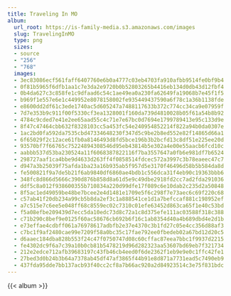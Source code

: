 ```yaml
---
title: Traveling In MO
album:
  url_root: https://is-family-media.s3.amazonaws.com/images
  slug: TravelingInMO
  type: png
  sizes:
  - source
  - "256"
  - "768"
  images:
  - 3ec83086ecf561faff6407760e6b0a4777c03eb4703fa910afbb9514fe0bf9b4
  - 0f81b5965f6dfb1aa1c7e3da2e9720b0b52803265b4416eb134d0db43d12fbf4
  - 0b4da627c3c858fe1c9dfaad6c54c1ae49ea0a230fa62649fa19068b7e45f1f5
  - b969f1e557e6e1c449952e8078158002fe935449437590a6f78c1a36b1138fde
  - e8600dd2df61c3ede1740ac5d605247a7488117633b372c774cc34ca9e07959f
  - 7d7e353b9c911f00f5330cf3ea1328001f160da739d4810028b05f61a54b8b92
  - 4784c9cded7e41e2ee65aad55c4c71e7e67bc0d7694e1799789413e95c133d9e
  - 8f47c47464cbb632f8328103cc5a453fc54e240954852214f822a94b0da0307e
  - 1ac2bd0fa592da7535cbd47334648230f347d5c9be2b8ed552e82f14865d66a1
  - 6f65029f2c12ace61fb0a8146493d8fd5bce196b3b2bcfd13c8df51e225ee20d
  - 93570bf7f66765c75224894308546d95eb43814b5e302a4e00e55aacb6fcd10c
  - aabbb537d53ba230524a11f6068387822116f7ba3557647a0fb6e981df7b6524
  - 298727aaf1ca4bbe9d4633d263ff4f0858514fdcec572a3997c3b78eaeec47c7
  - d947a3b25039f75afda1ba23a16b935ab5f957d5e3170f46496d58b5b584da8d
  - fe500821f9a7de5b21f6ab9840df6860ae4bdb1c556dca31f4eb90c19363bbb6
  - 348fc8d866d5666c390d876b858d8a61d5e9c49dbe2918fd2cc7ad2fda291036
  - ddf5c8a012f938600355b710834a220d99dfe17f089c6e10dab2c235d2a50848
  - 8f5ac1ed49059be48be7bcee2e4d1481e1709e5f6c298f7e73aec6c69f220c68
  - c57ab41f20db234a99cb5b8da2ef3c1a888541ce1d1a7befccaf881c198952ef
  - a7c515e7c6ee5e048ff68c8559ec02c7310c01efe63452d863ca65f1e40c53bd
  - f5a08efbe209439d7ecc5da10edc73d8c72a1c8d375efe111ac03588f318c388
  - c71b290c8bef9e0125f60ac58676cb692b6f16c1ab8354d40a4b689dbd4e2d1b
  - e73effae4cdbff061a76978617adbfb2e37e4370c3b1fd27c05e4cc356d88af3
  - c7bc1f9af2480cae99e7209f58a0bc35c17fae792ee0fbedeb02a67bd12d20c5
  - d6aaec184dba828b553f24c47f0750747d08c60cffac87eea7bbc1f9937d2215
  - fe4302dc9f6a7c39a10b0cb81b5478219d96d282323aa53607bd69eb7f321734
  - 212e2edce712afb39683197c43fb46cb4eed0f6de2362f1eb9e9e0c1ffc42fe1
  - 27bed3d0b24b3b64a7378ab45df47af3865f44b91e8d871a7731ead5c7490eb9
  - 437fda95dde7bb137acb93f40cc2cf8a7b66ac920a2d84923514c3e75f831bdc
---
```

{{< album >}}
